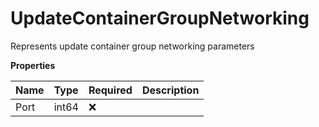 # UpdateContainerGroupNetworking

Represents update container group networking parameters

**Properties**

| Name | Type  | Required | Description |
| :--- | :---- | :------- | :---------- |
| Port | int64 | ❌       |             |

